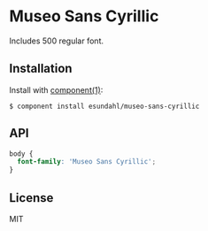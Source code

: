 # Museo Sans Cyrillic

  Includes 500 regular font.

## Installation

  Install with [component(1)](http://component.io):

    $ component install esundahl/museo-sans-cyrillic

## API

```css
body {
  font-family: 'Museo Sans Cyrillic';
}
```

## License

  MIT
